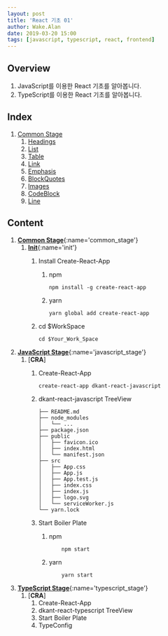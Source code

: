 ```yaml
---
layout: post
title: 'React 기초 01'
author: Wake.Alan
date: 2019-03-20 15:00
tags: [javascript, typescript, react, frontend]
---
```

## Overview
1. JavaScript를 이용한 React 기초를 알아봅니다.
2. TypeScript를 이용한 React 기초를 알아봅니다.

## Index
1. [Common Stage](#common_stage)
    1. [Headings](#Headings)
    2. [List](#List)
    3. [Table](#Table)
    4. [Link](#Link)
    5. [Emphasis](#Emphasis)
    6. [BlockQuotes](#BlockQuotes)
    7. [Images](#Images)
    8. [CodeBlock](#CodeBlock)
    9. [Line](#Line)

## Content
1. [**Common Stage**](){:name='common_stage'}
    1. [**Init**](){:name='init'}
        1. Install Create-React-App
            1. npm
                ```
                npm install -g create-react-app
                ```
            2. yarn
                ```
                yarn global add create-react-app
                ```
        1. cd $WorkSpace

            ```
            cd $Your_Work_Space
            ```
1. [**JavaScript Stage**](){:name='javascript_stage'}
    1. [**CRA**]
        1. Create-React-App

            ```
            create-react-app dkant-react-javascript
            ```
        1. dkant-react-javascript TreeView

            ```
            ├── README.md
            ├── node_modules
            │   └── ...
            ├── package.json
            ├── public
            │   ├── favicon.ico
            │   ├── index.html
            │   └── manifest.json
            ├── src
            │   ├── App.css
            │   ├── App.js
            │   ├── App.test.js
            │   ├── index.css
            │   ├── index.js
            │   ├── logo.svg
            │   └── serviceWorker.js
            └── yarn.lock
            ```
        
        1. Start Boiler Plate
            1. npm
                ```
                    npm start
                ```
            1. yarn
                ```
                    yarn start
                ```
1. [**TypeScript Stage**](){:name='typescript_stage'}
    1. [**CRA**]
        1. Create-React-App
        1. dkant-react-typescript TreeView
        1. Start Boiler Plate
        1. TypeConfig
